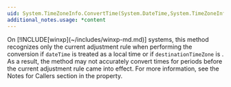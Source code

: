 ```yaml
---
uid: System.TimeZoneInfo.ConvertTime(System.DateTime,System.TimeZoneInfo)
additional_notes.usage: *content
---
```


<p>On [!INCLUDE[winxp](~/includes/winxp-md.md)] systems, this method recognizes only the current adjustment rule when performing the conversion if <code>dateTime</code> is treated as a local time or if <code>destinationTimeZone</code> is <xref href="System.TimeZoneInfo.Local"></xref>. As a result, the method may not accurately convert times for periods before the current adjustment rule came into effect. For more information, see the Notes for Callers section in the <xref href="System.TimeZoneInfo.Local"></xref> property.</p>


